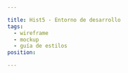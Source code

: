 ```yaml
---

title: Hist5 - Entorno de desarrollo
tags:
  - wireframe
  - mockup
  - guía de estilos
position: 

---
```


